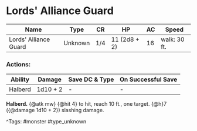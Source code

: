 # Lords' Alliance Guard

| Name | Type | CR | HP | AC | Speed |
|------|------|----|----|----|-------|
| Lords' Alliance Guard | Unknown | 1/4 | 11 (2d8 + 2) | 16 | walk: 30 ft. |

### Actions:

| Ability | Damage | Save DC & Type | On Successful Save |
|---------|--------|----------------|--------------------|
| Halberd | 1d10 + 2 | - | - |


**Halberd.** {@atk mw} {@hit 4} to hit, reach 10 ft., one target. {@h}7 ({@damage 1d10 + 2}) slashing damage.

^Tags: #monster #type_unknown